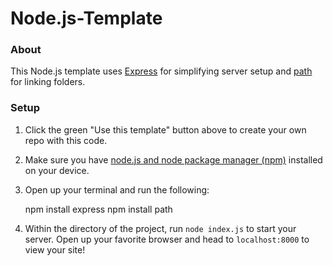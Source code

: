 # Node.js-Template

### About

This Node.js template uses [Express](http://expressjs.com) for simplifying server setup and [path](https://www.npmjs.com/package/path) for linking folders. 

### Setup

1. Click the green "Use this template" button above to create your own repo with this code.

2. Make sure you have [node.js and node package manager (npm)](https://www.npmjs.com/get-npm) installed on your device.

2. Open up your terminal and run the following:

    npm install express
    npm install path

3. Within the directory of the project, run `node index.js` to start your server. Open up your favorite browser and head to `localhost:8000` to view your site!
